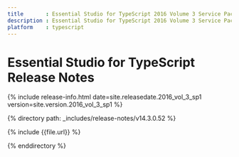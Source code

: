 ```yaml
---
title 		: Essential Studio for TypeScript 2016 Volume 3 Service Pack 1 Release Notes
description : Essential Studio for TypeScript 2016 Volume 3 Service Pack 1 Release Notes
platform 	: typescript
---
```


# Essential Studio for TypeScript Release Notes

{% include release-info.html date=site.releasedate.2016_vol_3_sp1 version=site.version.2016_vol_3_sp1 %} 

{% directory path: _includes/release-notes/v14.3.0.52 %}

{% include {{file.url}} %}

{% enddirectory %}